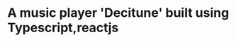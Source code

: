 # A music player 'Decitune' built using Typescript,reactjs
<p This app is meant to enhance the user experience while they listen to their music!/p> <src="https://user-images.githubusercontent.com/118537239/203788374-086ec3a1-a9e6-49b9-85cb-acf3e75b9062.png">
<src="https://user-images.githubusercontent.com/118537239/203788545-b32ef227-2550-4bb7-9321-9ef6347c507c.png">
